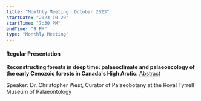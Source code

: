 ```yaml
---
title: "Monthly Meeting: October 2023"
startDate: "2023-10-20"
startTime: "7:30 PM"
endTime: "9 PM"
type: "Monthly Meeting"
---
```


#### Regular Presentation

**Reconstructing forests in deep time: palaeoclimate and palaeoecology of the early Cenozoic forests in Canada's High Arctic.** [Abstract](/presentationAbstracts/west.pdf)

Speaker: Dr. Christopher West, Curator of Palaeobotany at the Royal Tyrrell Museum of Palaeontology
